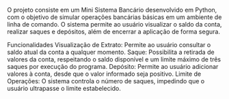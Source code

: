 O projeto consiste em um Mini Sistema Bancário desenvolvido em Python, com o objetivo de simular operações bancárias básicas em um ambiente de linha de comando. O sistema permite ao usuário visualizar 
o saldo da conta, realizar saques e depósitos, além de encerrar a aplicação de forma segura.

Funcionalidades
Visualização de Extrato: Permite ao usuário consultar o saldo atual da conta a qualquer momento.
Saque: Possibilita a retirada de valores da conta, respeitando o saldo disponível e um limite máximo de três saques por execução do programa.
Depósito: Permite ao usuário adicionar valores à conta, desde que o valor informado seja positivo.
Limite de Operações: O sistema controla o número de saques, impedindo que o usuário ultrapasse o limite estabelecido.

